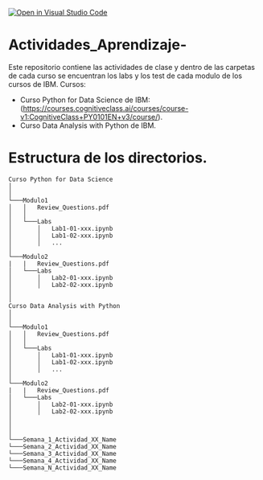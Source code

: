 [![Open in Visual Studio Code](https://classroom.github.com/assets/open-in-vscode-c66648af7eb3fe8bc4f294546bfd86ef473780cde1dea487d3c4ff354943c9ae.svg)](https://classroom.github.com/online_ide?assignment_repo_id=8478776&assignment_repo_type=AssignmentRepo)
# Actividades_Aprendizaje-
Este repositorio contiene las actividades de clase y dentro de las carpetas de cada curso se encuentran los labs y los test de cada modulo de los cursos de IBM.
Cursos:
- Curso Python for Data Science de IBM: (https://courses.cognitiveclass.ai/courses/course-v1:CognitiveClass+PY0101EN+v3/course/).
- Curso Data Analysis with Python de IBM.

# Estructura de los directorios.
```
Curso Python for Data Science
│
│
└───Modulo1
│   │   Review_Questions.pdf
│   │
│   └───Labs
│       │   Lab1-01-xxx.ipynb
│       │   Lab1-02-xxx.ipynb
│       │   ...
│   
└───Modulo2
|   |   Review_Questions.pdf
│   └───Labs
│       │   Lab2-01-xxx.ipynb
│       │   Lab2-02-xxx.ipynb
│
│ 
Curso Data Analysis with Python
│
│
└───Modulo1
│   │   Review_Questions.pdf
│   │
│   └───Labs
│       │   Lab1-01-xxx.ipynb
│       │   Lab1-02-xxx.ipynb
│       │   ...
│   
└───Modulo2
|   |   Review_Questions.pdf
│   └───Labs
│       │   Lab2-01-xxx.ipynb
│       │   Lab2-02-xxx.ipynb
│ 
│ 
│ 
└───Semana_1_Actividad_XX_Name
└───Semana_2_Actividad_XX_Name
└───Semana_3_Actividad_XX_Name
└───Semana_4_Actividad_XX_Name
└───Semana_N_Actividad_XX_Name

```
